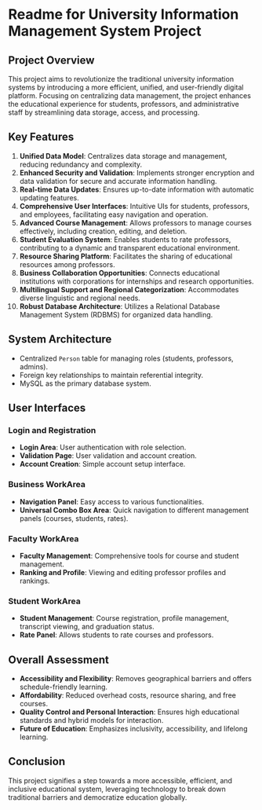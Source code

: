 # Readme for University Information Management System Project

## Project Overview

This project aims to revolutionize the traditional university information systems by introducing a more efficient, unified, and user-friendly digital platform. Focusing on centralizing data management, the project enhances the educational experience for students, professors, and administrative staff by streamlining data storage, access, and processing.

## Key Features

1. **Unified Data Model**: Centralizes data storage and management, reducing redundancy and complexity.
2. **Enhanced Security and Validation**: Implements stronger encryption and data validation for secure and accurate information handling.
3. **Real-time Data Updates**: Ensures up-to-date information with automatic updating features.
4. **Comprehensive User Interfaces**: Intuitive UIs for students, professors, and employees, facilitating easy navigation and operation.
5. **Advanced Course Management**: Allows professors to manage courses effectively, including creation, editing, and deletion.
6. **Student Evaluation System**: Enables students to rate professors, contributing to a dynamic and transparent educational environment.
7. **Resource Sharing Platform**: Facilitates the sharing of educational resources among professors.
8. **Business Collaboration Opportunities**: Connects educational institutions with corporations for internships and research opportunities.
9. **Multilingual Support and Regional Categorization**: Accommodates diverse linguistic and regional needs.
10. **Robust Database Architecture**: Utilizes a Relational Database Management System (RDBMS) for organized data handling.

## System Architecture

- Centralized `Person` table for managing roles (students, professors, admins).
- Foreign key relationships to maintain referential integrity.
- MySQL as the primary database system.

## User Interfaces

### Login and Registration
- **Login Area**: User authentication with role selection.
- **Validation Page**: User validation and account creation.
- **Account Creation**: Simple account setup interface.

### Business WorkArea
- **Navigation Panel**: Easy access to various functionalities.
- **Universal Combo Box Area**: Quick navigation to different management panels (courses, students, rates).

### Faculty WorkArea
- **Faculty Management**: Comprehensive tools for course and student management.
- **Ranking and Profile**: Viewing and editing professor profiles and rankings.

### Student WorkArea
- **Student Management**: Course registration, profile management, transcript viewing, and graduation status.
- **Rate Panel**: Allows students to rate courses and professors.

## Overall Assessment
- **Accessibility and Flexibility**: Removes geographical barriers and offers schedule-friendly learning.
- **Affordability**: Reduced overhead costs, resource sharing, and free courses.
- **Quality Control and Personal Interaction**: Ensures high educational standards and hybrid models for interaction.
- **Future of Education**: Emphasizes inclusivity, accessibility, and lifelong learning.

## Conclusion
This project signifies a step towards a more accessible, efficient, and inclusive educational system, leveraging technology to break down traditional barriers and democratize education globally.
